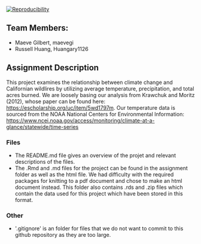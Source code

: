 
[![Reproducibility](https://github.com/espm-157/final-group-russell-maeve-finalproject/actions/workflows/main.yml/badge.svg)](https://github.com/espm-157/final-group-russell-maeve-finalproject/actions/workflows/main.yml)

## Team Members:

- Maeve Gilbert, maevegi
- Russell Huang, Huangary1126

## Assignment Description

This project examines the relationship between climate change and Californian wildlires by utilizing average temperature, precipitation, and total acres burned. We are loosely basing our analysis from Krawchuk and Moritz (2012), whose paper can be found here: https://escholarship.org/uc/item/5wd1797m. Our temperature data is sourced from the NOAA National Centers for Environmental Information: https://www.ncei.noaa.gov/access/monitoring/climate-at-a-glance/statewide/time-series

### Files

- The README.md file gives an overview of the projet and relevant descriptions of the files.
- The .Rmd and .md files for the project can be found in the assignment folder as well as the html file. We had difficulty with the required packages for knitting to a pdf document and chose to make an html document instead. This folder also contains .rds and .zip files which contain the data used for this project which have been stored in this format. 

### Other

- '.gitignore' is an folder for files that we do not want to commit to this github repository as they are too large.





